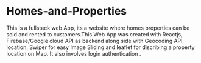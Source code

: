 # Homes-and-Properties
This is a fullstack web App, its a website where homes properties can be sold and rented to customers.This Web App was created with Reactjs, Firebase/Google cloud API as backend along side with Geocoding API location, Swiper for easy Image Sliding and leaflet for discribing a property location on Map. It also involves login authentication .
